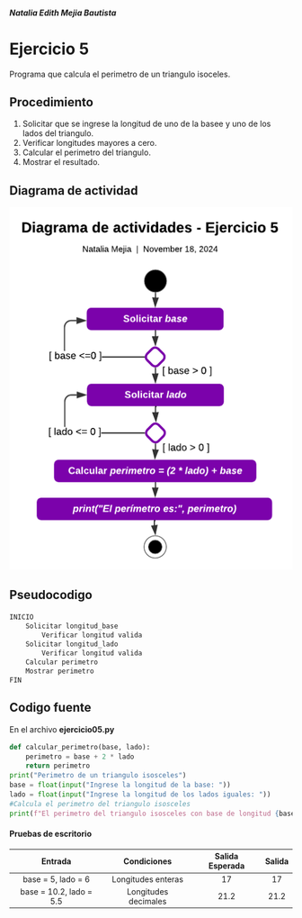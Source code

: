 ##### Natalia Edith Mejia Bautista 
# Ejercicio 5
Programa que calcula el perimetro de un triangulo isoceles.


## Procedimiento 
1. Solicitar que se ingrese la longitud de uno de la basee y uno de los lados del triangulo.
2. Verificar longitudes mayores a cero.
3. Calcular el perimetro del triangulo.
4. Mostrar el resultado.

## Diagrama de actividad
![Diagrama de actividad 05](/Imagenes/Diagrama05.png)


## Pseudocodigo
```plaintext
INICIO
    Solicitar longitud_base
        Verificar longitud valida
    Solicitar longitud_lado
        Verificar longitud valida
    Calcular perimetro
    Mostrar perimetro
FIN
```

## Codigo fuente
En el archivo **ejercicio05.py**
```python
def calcular_perimetro(base, lado):
    perimetro = base + 2 * lado
    return perimetro
print("Perimetro de un triangulo isosceles")
base = float(input("Ingrese la longitud de la base: "))
lado = float(input("Ingrese la longitud de los lados iguales: "))
#Calcula el perimetro del triangulo isosceles
print(f"El perimetro del triangulo isosceles con base de longitud {base} y lados iguales de longitud {lado} es:", calcular_perimetro(base, lado))
```

#### Pruebas de escritorio
| Entrada |Condiciones | Salida Esperada | Salida |
|:-------------:|:---------------:| :-------------:|:-------------:|
| base = 5, lado = 6 | Longitudes enteras | 17 | 17 |
| base = 10.2, lado = 5.5 | Longitudes decimales | 21.2| 21.2 |